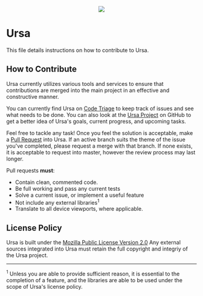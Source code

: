 <p align="center">
<img src="https://raw.githubusercontent.com/Ghosts/Ursa/master/public/images/logo.png"/>
  <h1>Ursa</h1>
</p>

This file details instructions on how to contribute to Ursa.

<h2>How to Contribute</h2>
<p>
Ursa currently utilizes various tools and services to ensure that contributions are merged into the main project in an effective and constructive manner.
</p>
<p>
You can currently find Ursa on <a href="https://www.codetriage.com/ghosts/ursa"  target="_blank">Code Triage</a> to keep track of issues and see what needs to be done. You can also look at the <a href="https://github.com/Ghosts/Ursa/projects"  target="_blank">Ursa Project</a> on GitHub  to get
a better idea of Ursa's goals, current progress, and upcoming tasks. 
</p>
<p>
Feel free to tackle any task! Once you feel the solution is acceptable, make a <a href="https://help.github.com/articles/creating-a-pull-request/" target="_blank">Pull Request</a> 
into Ursa. If an active branch suits the theme of the issue you've completed, please request a merge with that branch. If none exists, it is acceptable to request into master,
however the review process may last longer.

Pull requests <b>must</b>:
<ul>
<li>Contain clean, commented code.</li>
<li>Be full working and pass any current tests</li>
<li>Solve a current issue, or implement a useful feature</li>
<li>Not include any external libraries<sup>1</sup></li>
<li>Translate to all device viewports, where applicable.
</ul>
</p>

<h2>License Policy </h2>
<p>
Ursa is built under the <a href="https://github.com/Ghosts/Ursa/blob/master/LICENSE" target="_blank">Mozilla Public License Version 2.0</a>
Any external sources integrated into Ursa must retain the full copyright and integriy of the Ursa project.
</p>

<hr/>

<p>
<sup>1</sup> Unless you are able to provide sufficient reason, it is essential to the completion of a feature, and the libraries are able to be used under the scope of Ursa's license policy.
</p>
